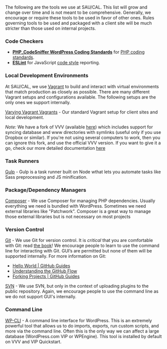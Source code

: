 The following are the tools we use at SAU/CAL. This list will grow and change over time and is not meant to be comprehensive. Generally, we encourage or require these tools to be used in favor of other ones. Rules governing tools to be used and packaged with a client site will be much stricter than those used on internal projects.

### Code Checkers

* **[PHP_CodeSniffer WordPress Coding Standards](https://github.com/WordPress-Coding-Standards/WordPress-Coding-Standards)** for [PHP coding standards](../php/#code-style--documentation).
* **[ESLint](http://jshint.com/)** for JavaScript [code style](../javascript/#code-style--documentation) reporting.

### Local Development Environments

At SAU/CAL, we use [Vagrant](https://www.vagrantup.com/) to build and interact with virtual environments that match production as closely as possible. There are many different Vagrant setups and configurations available. The following setups are the only ones we support internally.

[Varying Vagrant Vagrants](https://github.com/Varying-Vagrant-Vagrants/VVV/) - Our standard Vagrant setup for client sites and local development. 

*Note:* We have a fork of VVV (available [here](https://github.com/saucal/VVV/tree/saucal_version)) which includes support for syncing database and www directories with symlinks (useful only if you use Dropbox or similar). If you're not using several computers to work, then you can ignore this fork, and use the official VVV version. If you want to give it a go, check our more detailed documentation [here](../vvv-saucal/)

### Task Runners

[Gulp](http://gulpjs.com/) - Gulp is a task runner built on Node wthat lets you automate tasks like Sass preprocessing and JS minification.

### Package/Dependency Managers

[Composer](https://getcomposer.org) - We use Composer for managing PHP dependencies. Usually everything we need is bundled with WordPress. Sometimes we need external libraries like "Patchwork". Composer is a great way to manage those external libraries but is not necessary on most projects

### Version Control

[Git](http://git-scm.com) - We use Git for version control. It is _critical_ that you are comfortable with Git: read [the book](https://git-scm.com/book/en/v2)! We encourage people to learn to use the command line for interacting with Git. GUI’s are permitted but none of them will be supported internally. For more information on Git:

* [Hello World | GitHub Guides](https://guides.github.com/activities/hello-world/)
* [Understanding the GitHub Flow](https://guides.github.com/introduction/flow/)
* [Forking Projects | GitHub Guides](https://guides.github.com/activities/forking/)

[SVN](https://subversion.apache.org/) - We use SVN, but only in the context of uploading plugins to the public repository. Again, we encourage people to use the command line as we do not support GUI's internally.

### Command Line

[WP-CLI](http://wp-cli.org) - A command line interface for WordPress. This is an extremely powerful tool that allows us to do imports, exports, run custom scripts, and more via the command line. Often this is the only way we can affect a large database (WordPress.com VIP or WPEngine). This tool is installed by default on VVV and VIP Quickstart.
